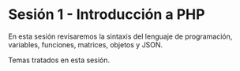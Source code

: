 # Sesión 1 - Introducción a PHP

En esta sesión revisaremos la sintaxis del lenguaje de programación, variables, funciones, matrices, objetos y JSON.

Temas tratados en esta sesión.
